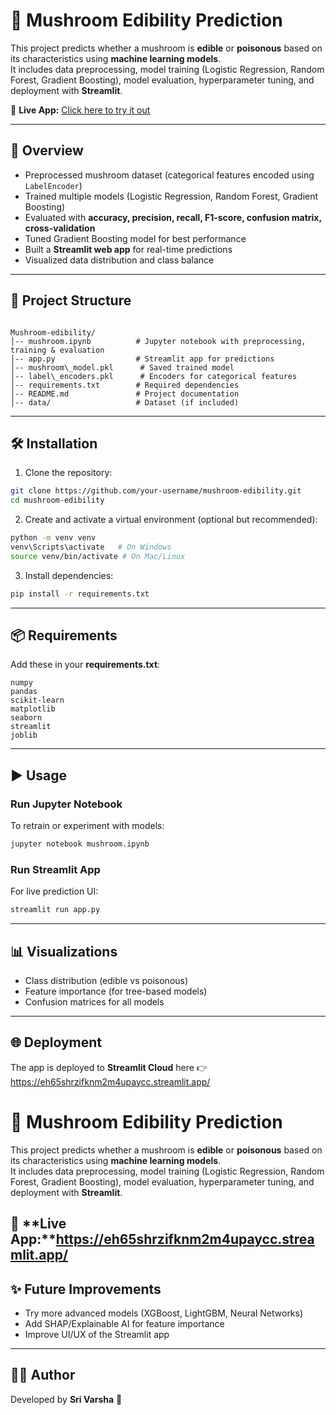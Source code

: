 # 🍄 Mushroom Edibility Prediction  

This project predicts whether a mushroom is **edible** or **poisonous** based on its characteristics using **machine learning models**.  
It includes data preprocessing, model training (Logistic Regression, Random Forest, Gradient Boosting), model evaluation, hyperparameter tuning, and deployment with **Streamlit**.  

🔗 **Live App:** [Click here to try it out](https://your-streamlit-app-link)  

---

## 🚀 Overview  

- Preprocessed mushroom dataset (categorical features encoded using `LabelEncoder`)  
- Trained multiple models (Logistic Regression, Random Forest, Gradient Boosting)  
- Evaluated with **accuracy, precision, recall, F1-score, confusion matrix, cross-validation**  
- Tuned Gradient Boosting model for best performance  
- Built a **Streamlit web app** for real-time predictions  
- Visualized data distribution and class balance  

---

## 📂 Project Structure  

```

Mushroom-edibility/
│-- mushroom.ipynb          # Jupyter notebook with preprocessing, training & evaluation
│-- app.py                  # Streamlit app for predictions
│-- mushroom\_model.pkl      # Saved trained model
│-- label\_encoders.pkl      # Encoders for categorical features
│-- requirements.txt        # Required dependencies
│-- README.md               # Project documentation
│-- data/                   # Dataset (if included)

````

---

## 🛠️ Installation  

1. Clone the repository:  
```bash
git clone https://github.com/your-username/mushroom-edibility.git
cd mushroom-edibility
````

2. Create and activate a virtual environment (optional but recommended):

```bash
python -m venv venv
venv\Scripts\activate   # On Windows
source venv/bin/activate # On Mac/Linux
```

3. Install dependencies:

```bash
pip install -r requirements.txt
```

---

## 📦 Requirements

Add these in your **requirements.txt**:

```
numpy
pandas
scikit-learn
matplotlib
seaborn
streamlit
joblib
```

---

## ▶️ Usage

### Run Jupyter Notebook

To retrain or experiment with models:

```bash
jupyter notebook mushroom.ipynb
```

### Run Streamlit App

For live prediction UI:

```bash
streamlit run app.py
```

---

## 📊 Visualizations

* Class distribution (edible vs poisonous)
* Feature importance (for tree-based models)
* Confusion matrices for all models

---

## 🌐 Deployment

The app is deployed to **Streamlit Cloud** here 👉 https://eh65shrzifknm2m4upaycc.streamlit.app/
# 🍄 Mushroom Edibility Prediction  

This project predicts whether a mushroom is **edible** or **poisonous** based on its characteristics using **machine learning models**.  
It includes data preprocessing, model training (Logistic Regression, Random Forest, Gradient Boosting), model evaluation, hyperparameter tuning, and deployment with **Streamlit**.  

🔗 **Live App:**https://eh65shrzifknm2m4upaycc.streamlit.app/
---


## ✨ Future Improvements

* Try more advanced models (XGBoost, LightGBM, Neural Networks)
* Add SHAP/Explainable AI for feature importance
* Improve UI/UX of the Streamlit app

---

## 👩‍💻 Author

Developed by **Sri Varsha** 🚀

```



